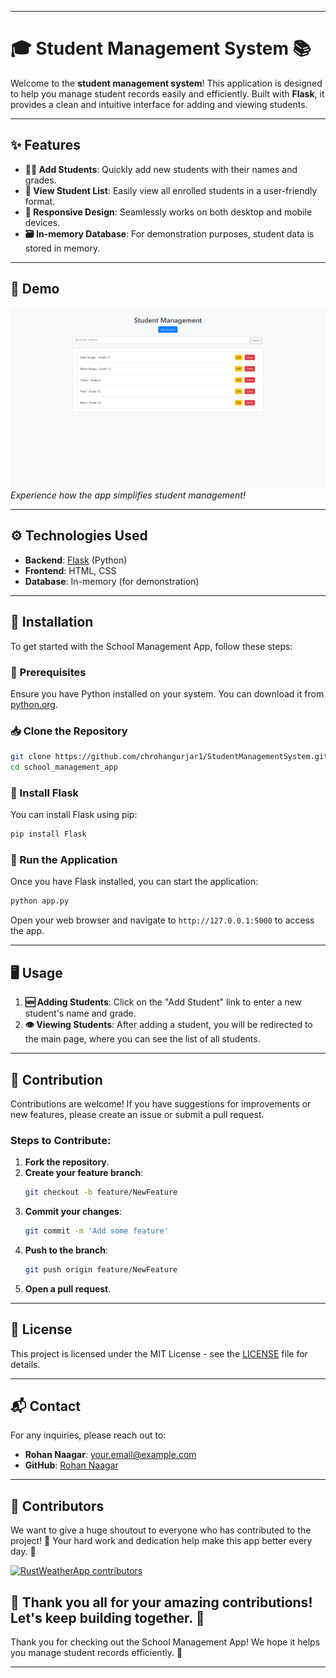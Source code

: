 
---

# 🎓 Student Management System 📚

Welcome to the **student management system**! This application is designed to help you manage student records easily and efficiently. Built with **Flask**, it provides a clean and intuitive interface for adding and viewing students.

---

## ✨ Features

- **👨‍🎓 Add Students**: Quickly add new students with their names and grades.
- **📜 View Student List**: Easily view all enrolled students in a user-friendly format.
- **📱 Responsive Design**: Seamlessly works on both desktop and mobile devices.
- **🗃️ In-memory Database**: For demonstration purposes, student data is stored in memory.

---

## 📸 Demo

![Demo of School Management App](sys.png)  
*Experience how the app simplifies student management!*

---

## ⚙️ Technologies Used

- **Backend**: [Flask](https://flask.palletsprojects.com/en/2.2.x/) (Python)
- **Frontend**: HTML, CSS
- **Database**: In-memory (for demonstration)

---

## 🚀 Installation

To get started with the School Management App, follow these steps:

### 🔧 Prerequisites

Ensure you have Python installed on your system. You can download it from [python.org](https://www.python.org/downloads/).

### 📥 Clone the Repository

```bash
git clone https://github.com/chrohangurjar1/StudentManagementSystem.git
cd school_management_app
```

### 🐍 Install Flask

You can install Flask using pip:

```bash
pip install Flask
```

### 🏃 Run the Application

Once you have Flask installed, you can start the application:

```bash
python app.py
```

Open your web browser and navigate to `http://127.0.0.1:5000` to access the app.

---

## 🖥️ Usage

1. **🆕 Adding Students**: Click on the "Add Student" link to enter a new student's name and grade.
2. **👁️ Viewing Students**: After adding a student, you will be redirected to the main page, where you can see the list of all students.

---

## 🤝 Contribution

Contributions are welcome! If you have suggestions for improvements or new features, please create an issue or submit a pull request.

### Steps to Contribute:

1. **Fork the repository**.
2. **Create your feature branch**: 
   ```bash
   git checkout -b feature/NewFeature
   ```
3. **Commit your changes**: 
   ```bash
   git commit -m 'Add some feature'
   ```
4. **Push to the branch**: 
   ```bash
   git push origin feature/NewFeature
   ```
5. **Open a pull request**.

---

## 📄 License

This project is licensed under the MIT License - see the [LICENSE](LICENSE) file for details.

---

## 📬 Contact

For any inquiries, please reach out to:

- **Rohan Naagar**: [your.email@example.com](mailto:your.email@example.com)
- **GitHub**: [Rohan Naagar](https://github.com/chrohangurjar1)

---
## 🌟 Contributors

We want to give a huge shoutout to everyone who has contributed to the project! 🙌 Your hard work and dedication help make this app better every day. 💪

<a href="https://github.com/chrohangurjar1/RustWeatherApp/graphs/contributors">
  <img alt="RustWeatherApp contributors" height='48' src="https://contrib.rocks/image?repo=chrohangurjar1/RustWeatherApp&columns=24" />
</a>

🎉 Thank you all for your amazing contributions! Let's keep building together. 🚀
---
Thank you for checking out the School Management App! We hope it helps you manage student records efficiently. 🚀

---
